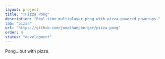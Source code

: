 ```yaml
---
layout: project
title: "🍕Pizza Pong"
description: "Real-time multiplayer pong with pizza-powered powerups."
lab: "pizza"
url: "https://github.com/jonathanpberger/pizza-pong"
order: 4
status: "development"
---
```


Pong...but with pizza.